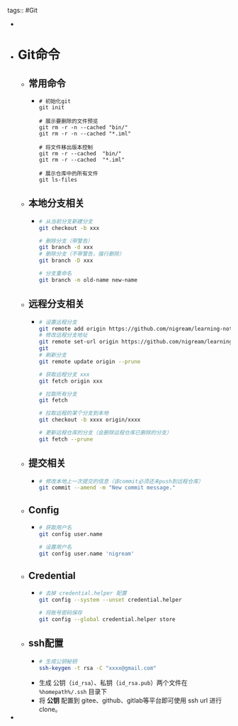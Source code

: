 tags:: #Git

-
- # Git命令
	- ## 常用命令
		- ```shell
		  # 初始化git
		  git init
		  
		  # 展示要删除的文件预览
		  git rm -r -n --cached "bin/"
		  git rm -r -n --cached "*.iml"
		  
		  # 将文件移出版本控制
		  git rm -r --cached  "bin/"
		  git rm -r --cached  "*.iml"
		  
		  # 展示仓库中的所有文件
		  git ls-files
		  ```
	- ## 本地分支相关
		- ```sh
		  # 从当前分支新建分支
		  git checkout -b xxx
		  
		  # 删除分支（带警告）
		  git branch -d xxx
		  # 删除分支（不带警告，强行删除）
		  git branch -D xxx
		  
		  # 分支重命名
		  git branch -m old-name new-name
		  ```
	- ## 远程分支相关
		- ```sh
		  # 设置远程分支
		  git remote add origin https://github.com/nigream/learning-notes.git
		  # 修改远程分支地址
		  git remote set-url origin https://github.com/nigream/learning-notes.git
		  git
		  # 刷新分支
		  git remote update origin --prune
		  
		  # 获取远程分支 xxx
		  git fetch origin xxx
		  
		  # 拉取所有分支
		  git fetch
		  
		  # 拉取远程的某个分支到本地
		  git checkout -b xxxx origin/xxxx
		  
		  # 更新远程仓库的分支（会删除远程仓库已删除的分支）
		  git fetch --prune
		  ```
	- ## 提交相关
		- ```sh
		  # 修改本地上一次提交的信息（该commit必须还未push到远程仓库）
		  git commit --amend -m "New commit message."
		  ```
	- ## Config
		- ```sh
		  # 获取用户名
		  git config user.name
		  
		  # 设置用户名
		  git config user.name 'nigream'
		  ```
	- ## Credential
		- ``` sh
		  # 去掉 credential.helper 配置
		  git config --system --unset credential.helper
		  
		  # 将账号密码保存
		  git config --global credential.helper store
		  ```
	- ## ssh配置
		- ```sh
		  # 生成公钥秘钥
		  ssh-keygen -t rsa -C "xxxx@gmail.com"
		  ```
		- 生成 公钥（`id_rsa`）、私钥（`id_rsa.pub`）两个文件在 `%homepath%/.ssh` 目录下
		- 将 **公钥** 配置到 gitee、github、gitlab等平台即可使用 ssh url 进行 clone。
-